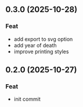 ## 0.3.0 (2025-10-28)

### Feat

- add export to svg option
- add year of death
- improve printing styles

## 0.2.0 (2025-10-27)

### Feat

- init commit
